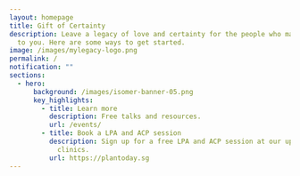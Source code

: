 ```yaml
---
layout: homepage
title: Gift of Certainty
description: Leave a legacy of love and certainty for the people who matter most
  to you. Here are some ways to get started.
image: /images/mylegacy-logo.png
permalink: /
notification: ""
sections:
  - hero:
      background: /images/isomer-banner-05.png
      key_highlights:
        - title: Learn more
          description: Free talks and resources.
          url: /events/
        - title: Book a LPA and ACP session
          description: Sign up for a free LPA and ACP session at our upcoming mobile
            clinics.
          url: https://plantoday.sg
---
```

